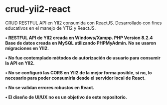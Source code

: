# crud-yii2-react
CRUD RESTFUL API en YII2 consumida con ReactJS. Desarrollado con fines educativos en el manejo de YTI2 y ReactJS.

**• RESTFUL API de YII2 creada en Windows/Xampp. PHP Version 8.2.4 Base de datos creada en MySQL utilizando PHPMyAdmin. No se usaron migraciones en YII2.**

**• No fue contemplado métodos de autorización de usuario para consumir la API en YII2.**

**• No se configuró las CORS en YII2 de la mejor forma posible, si no, lo necesario para poder consumirla desde el servidor local de React.**

**• No se validan errores robustos en React.**

**• El diseño de UI/UX no es un objetivo de este repositorio.**
